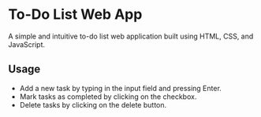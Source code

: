# To-Do List Web App

A simple and intuitive to-do list web application built using HTML, CSS, and JavaScript.

## Usage

- Add a new task by typing in the input field and pressing Enter.
- Mark tasks as completed by clicking on the checkbox.
- Delete tasks by clicking on the delete button.
